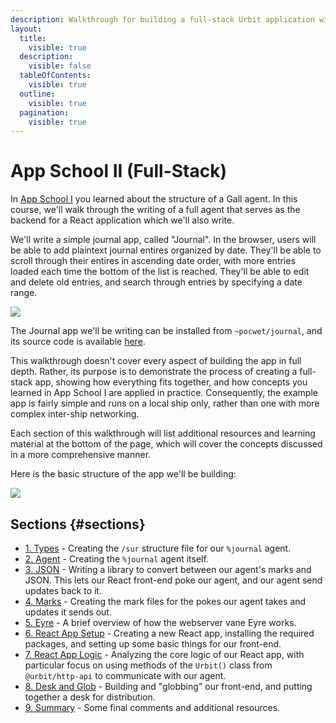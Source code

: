 ```yaml
---
description: Walkthrough for building a full-stack Urbit application with a Gall backend and React frontend, demonstrating how to create complete web applications on Urbit.
layout:
  title:
    visible: true
  description:
    visible: false
  tableOfContents:
    visible: true
  outline:
    visible: true
  pagination:
    visible: true
---
```


# App School II (Full-Stack)

In [App School I](../app-school) you learned about the structure of a Gall agent. In this course, we'll walk through the writing of a full agent that serves as the backend for a React application which we'll also write.

We'll write a simple journal app, called "Journal". In the browser, users will be able to add plaintext journal entires organized by date. They'll be able to scroll through their entires in ascending date order, with more entries loaded each time the bottom of the list is reached. They'll be able to edit and delete old entries, and search through entries by specifying a date range.

![](https://media.urbit.org/guides/core/app-school-full-stack-guide/entries.png)

The Journal app we'll be writing can be installed from `~pocwet/journal`, and its source code is available [here](https://github.com/urbit/docs-examples/tree/main/journal-app).

This walkthrough doesn't cover every aspect of building the app in full depth. Rather, its purpose is to demonstrate the process of creating a full-stack app, showing how everything fits together, and how concepts you learned in App School I are applied in practice. Consequently, the example app is fairly simple and runs on a local ship only, rather than one with more complex inter-ship networking.

Each section of this walkthrough will list additional resources and learning material at the bottom of the page, which will cover the concepts discussed in a more comprehensive manner.

Here is the basic structure of the app we'll be building:

![](https://media.urbit.org/guides/core/app-school-full-stack-guide/journal-app-diagram.svg)

## Sections {#sections}

- [1. Types](./1-types.md) - Creating the `/sur` structure file for our `%journal` agent.
- [2. Agent](./2-agent.md) - Creating the `%journal` agent itself.
- [3. JSON](./3-json.md) - Writing a library to convert between our agent's marks and JSON. This lets our React front-end poke our agent, and our agent send updates back to it.
- [4. Marks](./4-marks.md) - Creating the mark files for the pokes our agent takes and updates it sends out.
- [5. Eyre](./5-eyre.md) - A brief overview of how the webserver vane Eyre works.
- [6. React App Setup](./6-react-setup.md) - Creating a new React app, installing the required packages, and setting up some basic things for our front-end.
- [7. React App Logic](./7-app-logic.md) - Analyzing the core logic of our React app, with particular focus on using methods of the `Urbit()` class from `@urbit/http-api` to communicate with our agent.
- [8. Desk and Glob](./8-desk.md) - Building and "globbing" our front-end, and putting together a desk for distribution.
- [9. Summary](./9-final.md) - Some final comments and additional resources.

